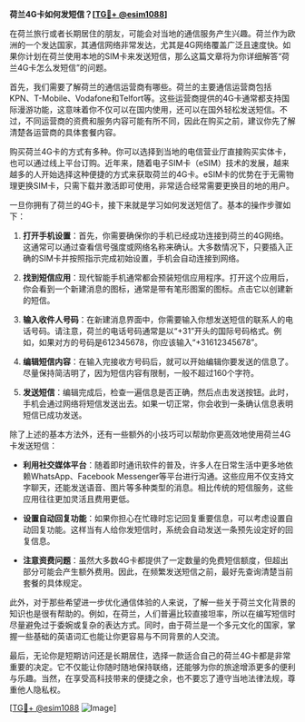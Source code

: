 **荷兰4G卡如何发短信？[[TG💪+ @esim1088](https://t.me/s/esim1088)]**

在荷兰旅行或者长期居住的朋友，可能会对当地的通信服务产生兴趣。荷兰作为欧洲的一个发达国家，其通信网络非常发达，尤其是4G网络覆盖广泛且速度快。如果你计划在荷兰使用本地的SIM卡来发送短信，那么这篇文章将为你详细解答“荷兰4G卡怎么发短信”的问题。

首先，我们需要了解荷兰的通信运营商有哪些。荷兰的主要通信运营商包括KPN、T-Mobile、Vodafone和Telfort等。这些运营商提供的4G卡通常都支持国际漫游功能，这意味着你不仅可以在国内使用，还可以在国外轻松发送短信。不过，不同运营商的资费和服务内容可能有所不同，因此在购买之前，建议你先了解清楚各运营商的具体套餐内容。

购买荷兰4G卡的方式有多种。你可以选择到当地的电信营业厅直接购买实体卡，也可以通过线上平台订购。近年来，随着电子SIM卡（eSIM）技术的发展，越来越多的人开始选择这种便捷的方式来获取荷兰的4G卡。eSIM卡的优势在于无需物理更换SIM卡，只需下载并激活即可使用，非常适合经常需要更换目的地的用户。

一旦你拥有了荷兰的4G卡，接下来就是学习如何发送短信了。基本的操作步骤如下：

1. **打开手机设置**：首先，你需要确保你的手机已经成功连接到荷兰的4G网络。这通常可以通过查看信号强度或网络名称来确认。大多数情况下，只要插入正确的SIM卡并按照指示完成初始设置，手机会自动连接到网络。

2. **找到短信应用**：现代智能手机通常都会预装短信应用程序。打开这个应用后，你会看到一个新建消息的图标，通常是带有笔形图案的图标。点击它以创建新的短信。

3. **输入收件人号码**：在新建消息界面中，你需要输入你想发送短信的联系人的电话号码。请注意，荷兰的电话号码通常是以“+31”开头的国际号码格式。例如，如果对方的号码是612345678，你应该输入“+31612345678”。

4. **编辑短信内容**：在输入完接收方号码后，就可以开始编辑你要发送的信息了。尽量保持简洁明了，因为短信内容有限制，一般不超过160个字符。

5. **发送短信**：编辑完成后，检查一遍信息是否正确，然后点击发送按钮。此时，手机会通过网络将短信发送出去。如果一切正常，你会收到一条确认信息表明短信已成功发送。

除了上述的基本方法外，还有一些额外的小技巧可以帮助你更高效地使用荷兰4G卡发送短信：

- **利用社交媒体平台**：随着即时通讯软件的普及，许多人在日常生活中更多地依赖WhatsApp、Facebook Messenger等平台进行沟通。这些应用不仅支持文字聊天，还能发送语音、图片等多种类型的消息。相比传统的短信服务，这些应用往往更加灵活且费用更低。

- **设置自动回复功能**：如果你担心在忙碌时忘记回复重要信息，可以考虑设置自动回复功能。这样当有人给你发短信时，系统会自动发送一条预先设定好的回复信息。

- **注意资费问题**：虽然大多数4G卡都提供了一定数量的免费短信额度，但超出部分可能会产生额外费用。因此，在频繁发送短信之前，最好先查询清楚当前套餐的具体规定。

此外，对于那些希望进一步优化通信体验的人来说，了解一些关于荷兰文化背景的知识也是很有帮助的。例如，在荷兰，人们普遍比较直接坦率，所以在编写短信时尽量避免过于委婉或复杂的表达方式。同时，由于荷兰是一个多元文化的国家，掌握一些基础的英语词汇也能让你更容易与不同背景的人交流。

最后，无论你是短期访问还是长期居住，选择一款适合自己的荷兰4G卡都是非常重要的决定。它不仅能让你随时随地保持联络，还能够为你的旅途增添更多的便利与乐趣。当然，在享受高科技带来的便捷之余，也不要忘了遵守当地法律法规，尊重他人隐私权。

[[TG💪+ @esim1088](https://t.me/s/esim1088) ![Image](https://i.postimg.cc/4NQfJmqS/Snipaste-2025-05-13-00-14-12.png)]